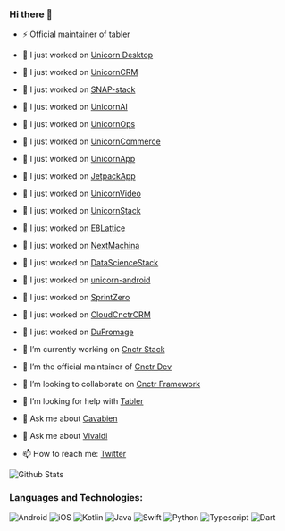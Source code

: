 ### Hi there 👋

- ⚡ Official maintainer of [tabler](https://github.com/tabler/tabler-angular)

- 🔭 I just worked on [Unicorn Desktop](https://github.com/arunabhdas/unicorn-desktop)
- 🔭 I just worked on [UnicornCRM](https://github.com/arunabhdas/unicorncrm)
- 🔭 I just worked on [SNAP-stack](https://github.com/arunabhdas/SNAP-stack)
- 🔭 I just worked on [UnicornAI](https://github.com/arunabhdas/unicorn-ai)
- 🔭 I just worked on [UnicornOps](https://github.com/arunabhdas/unicorn-ops)
- 🔭 I just worked on [UnicornCommerce](https://github.com/arunabhdas/unicorn-commerce)
- 🔭 I just worked on [UnicornApp](https://github.com/arunabhdas/unicornapp)
- 🔭 I just worked on [JetpackApp](https://github.com/arunabhdas/jetpackapp)
- 🔭 I just worked on [UnicornVideo](https://github.com/arunabhdas/unicornvideo)
- 🔭 I just worked on [UnicornStack](https://github.com/arunabhdas/unicornstack)
- 🔭 I just worked on [E8Lattice](https://github.com/arunabhdas/E8Lattice)
- 🔭 I just worked on [NextMachina](https://github.com/arunabhdas/NextMachina)
- 🔭 I just worked on [DataScienceStack](https://github.com/arunabhdas/DataScienceStack)
- 🔭 I just worked on [unicorn-android](https://github.com/arunabhdas/unicorn-android)
- 🔭 I just worked on [SprintZero](https://github.com/arunabhdas/sprintzero)
- 🔭 I just worked on [CloudCnctrCRM](https://github.com/arunabhdas/cnctr-android)
- 🔭 I just worked on [DuFromage](https://github.com/arunabhdas/dufromage)
- 🔭 I’m currently working on [Cnctr Stack](https://github.com/arunabhdas/cnctr-stack)
- 🌱 I’m the official maintainer of [Cnctr Dev](https://github.com/arunabhdas/cnctr-dev)
- 👯 I’m looking to collaborate on [Cnctr Framework](https://github.com/arunabhdas/cnctr)
- 🤔 I’m looking for help with [Tabler](https://github.com/tabler/tabler-angular)
- 💬 Ask me about [Cavabien](https://github.com/arunabhdas/cavabien)
- 💬 Ask me about [Vivaldi](https://github.com/arunabhdas/vivaldi)
- 📫 How to reach me: [Twitter](https://twitter.com/dasmachinelabs)


![Github Stats](https://github-readme-stats.vercel.app/api?username=arunabhdas&theme=radical)


### Languages and Technologies:
<p>
  <img alt="Android" src="https://img.shields.io/badge/Android-3DDC84?style=for-the-badge&logo=android&logoColor=white" />
  <img alt="iOS" src="https://img.shields.io/badge/iOS-000000?style=for-the-badge&logo=ios&logoColor=white" />
  <img alt="Kotlin" src="https://img.shields.io/badge/Kotlin-0095D5?&style=for-the-badge&logo=kotlin&logoColor=white" />
  <img alt="Java" src="https://img.shields.io/badge/Java-ED8B00?style=for-the-badge&logo=java&logoColor=white" />
  <img alt="Swift" src="https://img.shields.io/badge/Swift-FA7343?style=for-the-badge&logo=swift&logoColor=white" />
  <img alt="Python" src="https://img.shields.io/badge/Python-14354C?style=for-the-badge&logo=python&logoColor=white" />
  <img alt="Typescript" src="https://img.shields.io/badge/TypeScript-007ACC?style=for-the-badge&logo=typescript&logoColor=white" />
  <img alt="Dart" src="https://img.shields.io/badge/Dart-0175C2?style=for-the-badge&logo=dart&logoColor=white" />
</p>
<!--
**arunabhdas/arunabhdas** is a ✨ _special_ ✨ repository because its `README.md` (this file) appears on your GitHub profile.

Here are some ideas to get you started:

- 🔭 I’m currently working on ![Tabler](https://github.com/tabler/tabler-angular)
- 🌱 I’m the official maintainer of ![Tabler](https://github.com/tabler/tabler-angular)
- 👯 I’m looking to collaborate on ...
- 🤔 I’m looking for help with ...
- 💬 Ask me about ...
- 📫 How to reach me: ...
- 😄 Pronouns: ...
- ⚡ Fun fact: ...
-->

